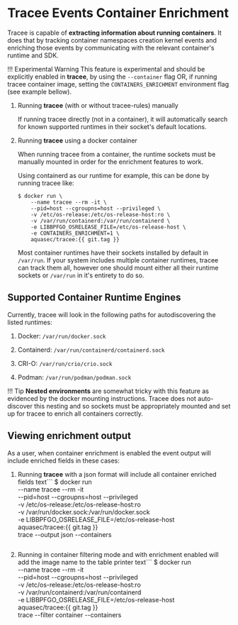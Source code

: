 # Tracee Events Container Enrichment

Tracee is capable of **extracting information about running containers**. It
does that by tracking container namespaces creation kernel events and enriching
those events by communicating with the relevant container's runtime and SDK.

!!! Experimental Warning
    This feature is experimental and should be explicitly enabled in
    **tracee**, by using the `--container` flag OR, if running tracee
    container image, setting the `CONTAINERS_ENRICHMENT` environment flag (see
    example bellow).

1. Running **tracee** (with or without tracee-rules) manually

    If running tracee directly (not in a container), it will automatically
    search for known supported runtimes in their socket's default locations.

2. Running **tracee** using a docker container

    When running tracee from a container, the runtime sockets must be manually
    mounted in order for the enrichment features to work.

    Using containerd as our runtime for example, this can be done by running
    tracee like:
    
    ```text
    $ docker run \
        --name tracee --rm -it \
        --pid=host --cgroupns=host --privileged \
        -v /etc/os-release:/etc/os-release-host:ro \
        -v /var/run/containerd:/var/run/containerd \
        -e LIBBPFGO_OSRELEASE_FILE=/etc/os-release-host \
        -e CONTAINERS_ENRICHMENT=1 \
        aquasec/tracee:{{ git.tag }}
    ```

    Most container runtimes have their sockets installed by default in
    `/var/run`. If your system includes multiple container runtimes, tracee can
    track them all, however one should mount either all their runtime sockets
    or `/var/run` in it's entirety to do so.

## Supported Container Runtime Engines

Currently, tracee will look in the following paths for autodiscovering the
listed runtimes:

1. Docker:     `/var/run/docker.sock`

2. Containerd: `/var/run/containerd/containerd.sock`

3. CRI-O:      `/var/run/crio/crio.sock`

4. Podman:     `/var/run/podman/podman.sock`

!!! Tip
    **Nested environments** are somewhat tricky with this feature as evidenced
    by the docker mounting instructions. Tracee does not auto-discover this
    nesting and so sockets must be appropriately mounted and set up for tracee
    to enrich all containers correctly.

## Viewing enrichment output

As a user, when container enrichment is enabled the event output will include enriched fields in these cases:

1. Running **tracee** with a json format will include all container enriched fields 
    text```
    $ docker run \
        --name tracee --rm -it \
        --pid=host --cgroupns=host --privileged \
        -v /etc/os-release:/etc/os-release-host:ro \
        -v /var/run/docker.sock:/var/run/docker.sock \
        -e LIBBPFGO_OSRELEASE_FILE=/etc/os-release-host \
        aquasec/tracee:{{ git.tag }} \
        trace --output json --containers
    ```

2. Running in container filtering mode and with enrichment enabled will add the image name to the table printer
    text```
    $ docker run \
        --name tracee --rm -it \
        --pid=host --cgroupns=host --privileged \
        -v /etc/os-release:/etc/os-release-host:ro \
        -v /var/run/containerd:/var/run/containerd \
        -e LIBBPFGO_OSRELEASE_FILE=/etc/os-release-host \
        aquasec/tracee:{{ git.tag }} \
        trace --filter container --containers
    ```

